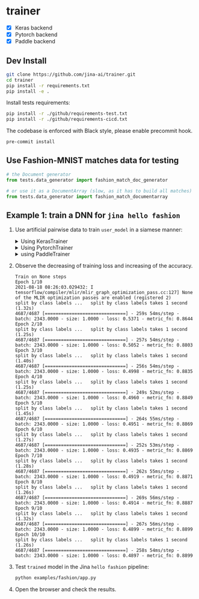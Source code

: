 # trainer

- [x] Keras backend
- [x] Pytorch backend
- [x] Paddle backend

## Dev Install

```bash
git clone https://github.com/jina-ai/trainer.git
cd trainer
pip install -r requirements.txt
pip install -e .
```

Install tests requirements:

```bash
pip install -r ./github/requirements-test.txt
pip install -r ./github/requirements-cicd.txt
```

The codebase is enforced with Black style, please enable precommit hook.

```bash
pre-commit install
```


## Use Fashion-MNIST matches data for testing

```python
# the Document generator
from tests.data_generator import fashion_match_doc_generator

# or use it as a DocumentArray (slow, as it has to build all matches)
from tests.data_generator import fashion_match_documentarray
```

## Example 1: train a DNN for `jina hello fashion`

1. Use artificial pairwise data to train `user_model` in a siamese manner:

   <details>
   <summary>Using KerasTrainer</summary>

   - build a simple dense network with bottleneck

      ```python
     import tensorflow as tf

     user_model = tf.keras.Sequential(
         [
             tf.keras.layers.Flatten(input_shape=(28, 28)),
             tf.keras.layers.Dense(128, activation='relu'),
             tf.keras.layers.Dense(32),
         ]
     )
     ```

   - wrap the user model with our trainer
      ```python
      from trainer.keras import KerasTrainer

      kt = KerasTrainer(user_model, head_layer='CosineLayer')
      ```

   - fit and save the checkpoint

      ```python
      from tests.data_generator import fashion_match_doc_generator as fmdg

      kt.fit(fmdg, epochs=1)
      kt.save('./examples/fashion/trained')
      ```

   </details>

   <details>
   <summary>Using PytorchTrainer</summary>

   - build a simple dense network with bottleneck:
       ```python
       import torch.nn as nn

       user_model = nn.Sequential(
           nn.Flatten(),
           nn.Linear(in_features=784, out_features=128),
           nn.ReLU(),
           nn.Linear(in_features=128, out_features=10)
       )
       ```

   - wrap the user model with our trainer:
       ```python
       from trainer.pytorch import PytorchTrainer

       pt = PytorchTrainer(user_model, head_layer='CosineLayer')
       ```

   - fit and save the checkpoint:

       ```python
       from tests.data_generator import fashion_match_documentarray as fmdg

       pt.fit(fmdg(num_total=50), epochs=10)
       pt.save('./examples/fashion/trained.pt')
       ```

   </details>

   <details>
   <summary>using PaddleTrainer</summary>
   
    - build a simple dense network with bottleneck:
   
        ```python
        from paddle import nn
        user_model = nn.Sequential(
            nn.Flatten(start_axis=1),
            nn.Linear(in_features=784, out_features=128),
            nn.ReLU(),
            nn.Linear(in_features=128, out_features=32)
        )
        ```
    - wrap the user model with our trainer
   
        ```python
       from trainer.paddle import PaddleTrainer
      
       pt = PaddleTrainer(user_model, head_layer='CosineLayer')
       ```
      
    - fit and save the checkpoint
   
        ```python
       from tests.data_generator import fashion_match_documentarray as fmdg

       pt.fit(fmdg(num_total=50), epochs=10)
       pt.save('./examples/fashion/trained.pdparams')
       ```
   </details>

2. Observe the decreasing of training loss and increasing of the accuracy.
    
    ```text
    Train on None steps
    Epoch 1/10
    2021-08-18 08:26:03.029432: I tensorflow/compiler/mlir/mlir_graph_optimization_pass.cc:127] None of the MLIR optimization passes are enabled (registered 2)
    split by class labels ...	split by class labels takes 1 second (1.32s)
    4687/4687 [==============================] - 259s 54ms/step - batch: 2343.0000 - size: 1.0000 - loss: 0.5371 - metric_fn: 0.8644
    Epoch 2/10
    split by class labels ...	split by class labels takes 1 second (1.25s)
    4687/4687 [==============================] - 257s 54ms/step - batch: 2343.0000 - size: 1.0000 - loss: 0.5052 - metric_fn: 0.8803
    Epoch 3/10
    split by class labels ...	split by class labels takes 1 second (1.40s)
    4687/4687 [==============================] - 256s 54ms/step - batch: 2343.0000 - size: 1.0000 - loss: 0.4998 - metric_fn: 0.8835
    Epoch 4/10
    split by class labels ...	split by class labels takes 1 second (1.25s)
    4687/4687 [==============================] - 249s 52ms/step - batch: 2343.0000 - size: 1.0000 - loss: 0.4960 - metric_fn: 0.8849
    Epoch 5/10
    split by class labels ...	split by class labels takes 1 second (1.45s)
    4687/4687 [==============================] - 264s 55ms/step - batch: 2343.0000 - size: 1.0000 - loss: 0.4951 - metric_fn: 0.8869
    Epoch 6/10
    split by class labels ...	split by class labels takes 1 second (1.27s)
    4687/4687 [==============================] - 252s 53ms/step - batch: 2343.0000 - size: 1.0000 - loss: 0.4935 - metric_fn: 0.8869
    Epoch 7/10
    split by class labels ...	split by class labels takes 1 second (1.28s)
    4687/4687 [==============================] - 262s 55ms/step - batch: 2343.0000 - size: 1.0000 - loss: 0.4919 - metric_fn: 0.8871
    Epoch 8/10
    split by class labels ...	split by class labels takes 1 second (1.26s)
    4687/4687 [==============================] - 269s 56ms/step - batch: 2343.0000 - size: 1.0000 - loss: 0.4914 - metric_fn: 0.8887
    Epoch 9/10
    split by class labels ...	split by class labels takes 1 second (1.32s)
    4687/4687 [==============================] - 267s 56ms/step - batch: 2343.0000 - size: 1.0000 - loss: 0.4899 - metric_fn: 0.8899
    Epoch 10/10
    split by class labels ...	split by class labels takes 1 second (1.26s)
    4687/4687 [==============================] - 258s 54ms/step - batch: 2343.0000 - size: 1.0000 - loss: 0.4897 - metric_fn: 0.8899
    ```


3. Test `trained` model in the Jina `hello fashion` pipeline:
    ```bash
    python examples/fashion/app.py
    ```

4. Open the browser and check the results.

    
